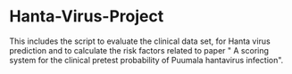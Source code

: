 # Hanta-Virus-Project
This includes the script to evaluate the clinical data set, for Hanta virus prediction and to calculate the risk factors related to paper " A scoring system for the clinical pretest probability of Puumala hantavirus infection".



